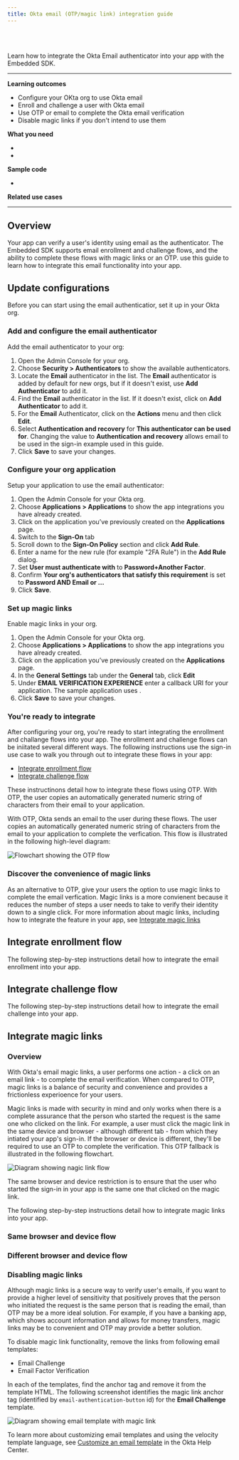 ```yaml
---
title: Okta email (OTP/magic link) integration guide
---
```


<div class="oie-embedded-sdk">

<ApiLifecycle access="ie" /><br>
<ApiLifecycle access="Limited GA" /><br>

<StackSelector />

Learn how to integrate the Okta Email authenticator into your app with the Embedded SDK.

---
**Learning outcomes**

* Configure your OKta org to use Okta email
* Enroll and challenge a user with Okta email
* Use OTP or email to complete the Okta email verification
* Disable magic links if you don't intend to use them

**What you need**

* <StackSnippet snippet="whatyouneedsdk" />
* <StackSnippet snippet="whatyouneedorg" />

**Sample code**

* <StackSnippet snippet="samplecode" />

**Related use cases**

<StackSnippet snippet="relatedusecases" />

---

## Overview

Your app can verify a user's identity using email as the authenticator. The Embedded SDK supports email enrollment and challenge flows, and the ability to complete these flows with magic links or an OTP. use this guide to learn how to integrate this email functionality into your app.

## Update configurations

Before you can start using the email authenticatior, set it up in your Okta org.

### Add and configure the email authenticator

Add the email authenticator to your org:

1. Open the Admin Console for your org.
1. Choose **Security > Authenticators** to show the available authenticators.
1. Locate the **Email** authenticator in the list. The **Email** authenticator is added by default for new orgs, but if it doesn't exist, use **Add Authenticator** to add it.
1. Find the **Email** authenticator in the list. If it doesn't exist, click on **Add Authenticator** to add it.
1. For the **Email** Authenticator, click on the **Actions** menu and then click **Edit**.
1. Select **Authentication and recovery** for **This authenticator can be used for**. Changing the value to **Authentication and recovery**  allows email to be used in the sign-in example used in this guide.
1. Click **Save** to save your changes.

### Configure your org application

Setup your application to use the email authenticator:

1. Open the Admin Console for your Okta org.
1. Choose **Applications > Applications** to show the app integrations you have already created.
1. Click on the application you’ve previously created on the **Applications** page.
1. Switch to the **Sign-On** tab
1. Scroll down to the **Sign-On Policy** section and click **Add Rule**.
1. Enter a name for the new rule (for example "2FA Rule") in the **Add Rule** dialog.
1. Set **User must authenticate with** to **Password+Another Factor**.
1. Confirm **Your org's authenticators that satisfy this requirement** is set to **Password AND Email or ...**
1. Click **Save**.

### Set up magic links

Enable magic links in your org.

1. Open the Admin Console for your Okta org.
1. Choose **Applications > Applications** to show the app integrations you have already created.
1. Click on the application you’ve previously created on the **Applications** page.
1. In the **General Settings** tab under the **General** tab, click **Edit**
1. Under **EMAIL VERIFICATION EXPERIENCE** enter a callback URI for your application. The sample application uses <StackSnippet snippet="callbackuri" inline />.
1. Click **Save** to save your changes.

### You're ready to integrate

After configuring your org, you're ready to start integrating the enrollment and challange flows into your app. The enrollment and challenge flows can be iniitated several different ways. The following instructions use the sign-in use case to walk you through out to integrate these flows in your app:

* [Integrate enrollment flow](#integrate-enrollment-flow)
* [Integrate challenge flow](#integrate-challenge-flow)

These instructinons detail how to integrate these flows using OTP. With OTP, the user copies an automatically generated numeric string of characters from their email to your application.

With OTP, Okta sends an email to the user during these flows. The user copies an automatically generated numeric string of characters from the email to your application to complete the verfication. This flow is illustrated in the following high-level diagram:

<div class="common-image-format">

![Flowchart showing the OTP flow](/img/authenticators/authenticators-email-overview-otp-flowchart.png)

</div>

### Discover the convenience of magic links

As an alternative to OTP, give your users the option to use magic links to complete the email verfication. Magic links is a more convienent because it reduces the number of steps a user needs to take to verify their identity down to a single click. For more information about magic links, including how to integrate the feature in your app, see [Integrate magic links](#integrate-magic-links)

## Integrate enrollment flow

The following step-by-step instructions detail how to integrate the email enrollment into your app.

<StackSnippet snippet="integrateenrollsummary"/>

<StackSnippet snippet="integrateenroll"/>

## Integrate challenge flow

The following step-by-step instructions detail how to integrate the email challenge into your app.

<StackSnippet snippet="integratechallengesummary"/>

<StackSnippet snippet="integratechallenge" />

## Integrate magic links

### Overview

With Okta's email magic links, a user performs one action - a click on an email link - to complete the email verification. When compared to OTP, magic links is a balance of security and convenience and provides a frictionless experioence for your users.

Magic links is made with security in mind and only works when there is a complete assurance that the person who started the request is the same one who clicked on the link. For example, a user must click the magic link in the same device and browser - although different tab - from which they intiated your app's sign-in. If the browser or device is different, they'll be required to use an OTP to complete the verification. This OTP fallback is illustrated in the following flowchart.

<div class="common-image-format">

![Diagram showing nagic link flow](/img/authenticators/authenticators-email-magic-link-flowchart.png)

</div>

The same browser and device restriction is to ensure that the user who started the sign-in in your app is the same one that clicked on the magic link.

The following step-by-step instructions detail how to integrate magic links into your app.

### Same browser and device flow

<StackSnippet snippet="integratemagiclinksummarysame"/>

### Different browser and device flow

<StackSnippet snippet="integratemagiclinksummarydiff"/>

<StackSnippet snippet="integratemagiclink" />

### Disabling magic links

Although magic links is a secure way to verify user's emails, if you want to provide a higher level of sensitivity that positively proves that the person who initiated the request is the same person that is reading the email, than OTP may be a more ideal solution. For example, if you have a banking app, which shows account information and allows for money transfers, magic links may be to convenient and OTP may provide a better solution.

To disable magic link functionality, remove the links from following email templates:

* Email Challenge
* Email Factor Verification

In each of the templates, find the anchor tag and remove it from the template HTML. The following screenshot identifies the magic link anchor tag (identified by `email-authentication-button` id) for the **Email Challenge** template.

<div class="common-image-format">

![Diagram showing email template with magic link](/img/authenticators/authenticators-email-magic-link-modify-template.png)

</div>

To learn more about customizing email templates and using the velocity template language, see [Customize an email template](https://help.okta.com/en/prod/Content/Topics/Settings/Settings_Email.htm) in the Okta Help Center.


</div>
